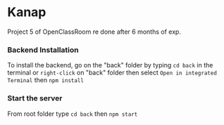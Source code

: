 # Kanap #

Project 5 of OpenClassRoom re done after 6 months of exp.
### Backend Installation ###

To install the backend, go on the "back" folder by typing `cd back` in the terminal or `right-click` on "back" folder then select `Open in integrated Terminal` then `npm install`
### Start the server ###

From root folder type `cd back` then `npm start`




